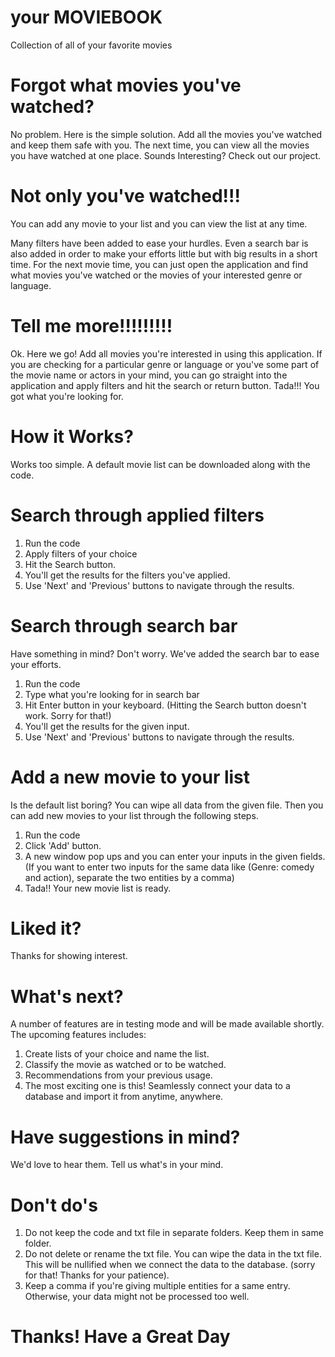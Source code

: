 # your MOVIEBOOK
Collection of all of your favorite movies

# Forgot what movies you've watched?

No problem. Here is the simple solution. Add all the movies you've watched and keep them safe with you. The next time, you can view all the movies you have watched at one place. Sounds Interesting? Check out our project.

# Not only you've watched!!!

You can add any movie to your list and you can view the list at any time. 

Many filters have been added to ease your hurdles. Even a search bar is also added in order to make your efforts little but with big results in a short time. For the next movie time, you can just open the application and find what movies you've watched or the movies of your interested genre or language.

# Tell me more!!!!!!!!!

Ok. Here we go! 
Add all movies you're interested in using this application. If you are checking for a particular genre or language or you've some part of the movie name or actors in your mind, you can go straight into the application and apply filters and hit the search or return button. Tada!!! You got what you're looking for.

# How it Works?

Works too simple. A default movie list can be downloaded along with the code. 

# Search through applied filters
1. Run the code
2. Apply filters of your choice
3. Hit the Search button.
4. You'll get the results for the filters you've applied. 
5. Use 'Next' and 'Previous' buttons to navigate through the results.

# Search through search bar
Have something in mind? Don't worry. We've added the search bar to ease your efforts.
1. Run the code
2. Type what you're looking for in search bar
3. Hit Enter button in your keyboard. (Hitting the Search button doesn't work. Sorry for that!)
4. You'll get the results for the given input.
5. Use 'Next' and 'Previous' buttons to navigate through the results.

# Add a new movie to your list
Is the default list boring? You can wipe all data from the given file. Then you can add new movies to your list through the following steps.
1. Run the code
2. Click 'Add' button. 
3. A new window pop ups and you can enter your inputs in the given fields.(If you want to enter two inputs for the same data like (Genre: comedy and action), separate the two entities by a comma)
4. Tada!! Your new movie list is ready.

# Liked it? 
Thanks for showing interest.

# What's next?

A number of features are in testing mode and will be made available shortly. The upcoming features includes:
1. Create lists of your choice and name the list.
2. Classify the movie as watched or to be watched.
3. Recommendations from your previous usage.
4. The most exciting one is this! Seamlessly connect your data to a database and import it from anytime, anywhere.

# Have suggestions in mind?

We'd love to hear them. Tell us what's in your mind.

# Don't do's
1. Do not keep the code and txt file in separate folders. Keep them in same folder.
2. Do not delete or rename the txt file. You can wipe the data in the txt file. This will be nullified when we connect the data to the database. (sorry for that! Thanks for your patience).
3. Keep a comma if you're giving multiple entities for a same entry. Otherwise, your data might not be processed too well.


# Thanks! Have a Great Day
